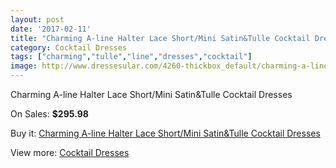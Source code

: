 ```yaml
---
layout: post
date: '2017-02-11'
title: "Charming A-line Halter Lace Short/Mini Satin&Tulle Cocktail Dresses"
category: Cocktail Dresses
tags: ["charming","tulle","line","dresses","cocktail"]
image: http://www.dressesular.com/4260-thickbox_default/charming-a-line-halter-lace-short-mini-satintulle-cocktail-dresses.jpg
---
```

Charming A-line Halter Lace Short/Mini Satin&Tulle Cocktail Dresses

On Sales: **$295.98**
<a href="https://www.dressesular.com/cocktail-dresses/1963-charming-a-line-halter-lace-short-mini-satintulle-cocktail-dresses.html"><amp-img layout="responsive" width="600" height="600" src="//www.dressesular.com/4260-thickbox_default/charming-a-line-halter-lace-short-mini-satintulle-cocktail-dresses.jpg" alt="Charming A-line Halter Lace Short/Mini Satin&Tulle Cocktail Dresses 0" /></a>

Buy it: [Charming A-line Halter Lace Short/Mini Satin&Tulle Cocktail Dresses](https://www.dressesular.com/cocktail-dresses/1963-charming-a-line-halter-lace-short-mini-satintulle-cocktail-dresses.html "Charming A-line Halter Lace Short/Mini Satin&Tulle Cocktail Dresses")

View more: [Cocktail Dresses](https://www.dressesular.com/12-cocktail-dresses "Cocktail Dresses")